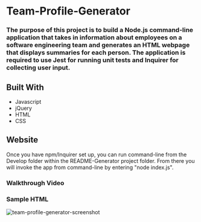 # Team-Profile-Generator
  
### The purpose of this project is to build a Node.js command-line application that takes in information about employees on a software engineering team and generates an HTML webpage that displays summaries for each person. The application is required to use Jest for running unit tests and Inquirer for collecting user input.

   
## Built With
* Javascript
* jQuery
* HTML
* CSS


## Website
  Once you have npm/Inquirer set up, you can run command-line from the Develop folder within the README-Generator project folder. From there you will invoke the app from command-line by entering "node index.js".

### Walkthrough Video
  

### Sample HTML
![team-profile-generator-screenshot](https://user-images.githubusercontent.com/96886608/163745429-2a62992d-d56f-4d8d-bfc1-c9cacf0c8a33.png)

